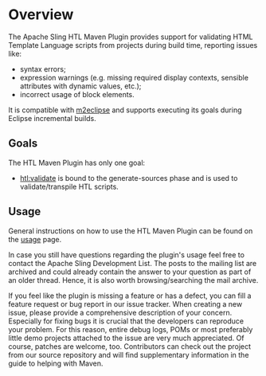 # Overview

The Apache Sling HTL Maven Plugin provides support for validating HTML Template Language scripts from projects during
build time, reporting issues like:

* syntax errors;
* expression warnings (e.g. missing required display contexts, sensible attributes with dynamic values, etc.);
* incorrect usage of block elements.

It is compatible with [m2eclipse](https://www.eclipse.org/m2e/documentation/m2e-making-maven-plugins-compat.html) and supports executing its goals during Eclipse incremental builds.

## Goals
The HTL Maven Plugin has only one goal:

* [htl:validate](validate-mojo.html) is bound to the generate-sources phase and is used to validate/transpile HTL scripts.


## Usage
General instructions on how to use the HTL Maven Plugin can be found on the [usage](usage.html) page.

In case you still have questions regarding the plugin's usage feel free to contact the Apache Sling Development List. The posts to the
mailing list are archived and could already contain the answer to your question as part of an older thread. Hence, it is also worth
browsing/searching the mail archive.

If you feel like the plugin is missing a feature or has a defect, you can fill a feature request or bug report in our issue tracker. When
creating a new issue, please provide a comprehensive description of your concern. Especially for fixing bugs it is crucial that the
developers can reproduce your problem. For this reason, entire debug logs, POMs or most preferably little demo projects attached to the
issue are very much appreciated. Of course, patches are welcome, too. Contributors can check out the project from our source repository and
will find supplementary information in the guide to helping with Maven.


